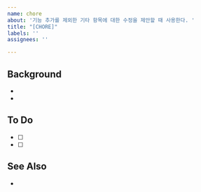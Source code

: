 ```yaml
---
name: chore
about: '기능 추가를 제외한 기타 항목에 대한 수정을 제안할 때 사용한다. '
title: "[CHORE]"
labels: ''
assignees: ''

---
```


## Background
-
-

## To Do
- [ ] 
- [ ]

## See Also
-
